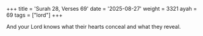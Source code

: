 +++
title = 'Surah 28, Verses 69'
date = '2025-08-27'
weight = 3321
ayah = 69
tags = ["lord"]
+++

And your Lord knows what their hearts conceal and what they reveal.